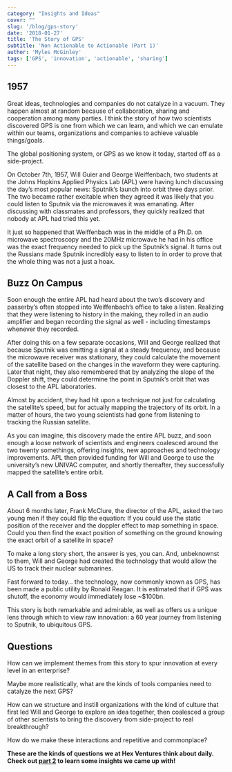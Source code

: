 ```yaml
---
category: "Insights and Ideas"
cover: ""
slug: '/blog/gps-story'
date: '2018-01-27'
title: 'The Story of GPS'
subtitle: 'Non Actionable to Actionable (Part 1)'
author: 'Myles McGinley'
tags: ['GPS', 'innovation', 'actionable', 'sharing']
---
```


## 1957

Great ideas, technologies and companies do not catalyze in a vacuum. They happen almost at random because of collaboration, sharing and cooperation among many parties. I think the story of how two scientists discovered GPS is one from which we can learn, and which we can emulate within our teams, organizations and companies to achieve valuable things/goals.

The global positioning system, or GPS as we know it today, started off as a side-project.

On October 7th, 1957, Will Guier and George Weiffenbach, two students at the Johns Hopkins Applied Physics Lab (APL) were having lunch discussing the day’s most popular news: Sputnik’s launch into orbit three days prior. The two became rather excitable when they agreed it was likely that you could listen to Sputnik via the microwaves it was emanating. After discussing with classmates and professors, they quickly realized that nobody at APL had tried this yet.

It just so happened that Weiffenbach was in the middle of a Ph.D. on microwave spectroscopy and the 20MHz microwave he had in his office was the exact frequency needed to pick up the Sputnik’s signal. It turns out the Russians made Sputnik incredibly easy to listen to in order to prove that the whole thing was not a just a hoax.

## Buzz On Campus

Soon enough the entire APL had heard about the two’s discovery and passerby’s often stopped into Weiffenbach’s office to take a listen. Realizing that they were listening to history in the making, they rolled in an audio amplifier and began recording the signal as well - including timestamps whenever they recorded.

After doing this on a few separate occasions, Will and George realized that because Sputnik was emitting a signal at a steady frequency, and because the microwave receiver was stationary, they could calculate the movement of the satellite based on the changes in the waveform they were capturing. Later that night, they also remembered that by analyzing the slope of the Doppler shift, they could determine the point in Sputnik’s orbit that was closest to the APL laboratories.

Almost by accident, they had hit upon a technique not just for calculating the satellite’s speed, but for actually mapping the trajectory of its orbit. In a matter of hours, the two young scientists had gone from listening to tracking the Russian satellite.

As you can imagine, this discovery made the entire APL buzz, and soon enough a loose network of scientists and engineers coalesced around the two twenty somethings, offering insights, new approaches and technology improvements. APL then provided funding for Will and George to use the university’s new UNIVAC computer, and shortly thereafter, they successfully mapped the satellite’s entire orbit.

## A Call from a Boss

About 6 months later, Frank McClure, the director of the APL, asked the two young men if they could flip the equation: If you could use the static position of the receiver and the doppler effect to map something in space. Could you then find the exact position of something on the ground knowing the exact orbit of a satellite in space?

To make a long story short, the answer is yes, you can. And, unbeknownst to them, Will and George had created the technology that would allow the US to track their nuclear submarines.

Fast forward to today… the technology, now commonly known as GPS, has been made a public utility by Ronald Reagan. It is estimated that if GPS was shutoff, the economy would immediately lose ~$100bn.

This story is both remarkable and admirable, as well as offers us a unique lens through which to view raw innovation: a 60 year journey from listening to Sputnik, to ubiquitous GPS.

## Questions

How can we implement themes from this story to spur innovation at every level in an enterprise?

Maybe more realistically, what are the kinds of tools companies need to catalyze the next GPS?

How can we structure and instill organizations with the kind of culture that first led Will and George to explore an idea together, then coalesced a group of other scientists to bring the discovery from side-project to real breakthrough?

How do we make these interactions and repetitive and commonplace?

**These are the kinds of questions we at Hex Ventures think about daily. Check out [part 2](https://usetangle.com/blog-non-actionable-to-actionable-part-2) to learn some insights we came up with!**

